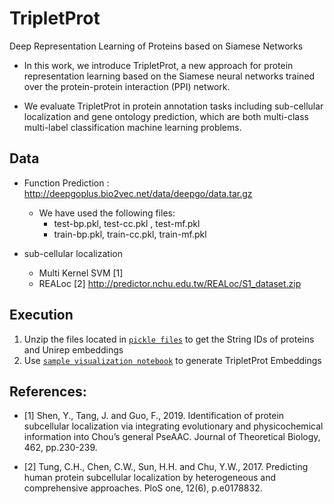 # TripletProt
Deep Representation Learning of Proteins based on Siamese Networks
+ In this work, we introduce TripletProt, a new approach for protein representation learning based on the Siamese neural networks trained over the protein-protein interaction (PPI) network. 

+ We evaluate TripletProt in protein annotation tasks including sub-cellular localization and gene ontology prediction, which are both multi-class multi-label classification machine learning problems.

## Data
* Function Prediction : http://deepgoplus.bio2vec.net/data/deepgo/data.tar.gz

  * We have used the following files:
    * test-bp.pkl, test-cc.pkl , test-mf.pkl
    * train-bp.pkl, train-cc.pkl, train-mf.pkl

* sub-cellular localization

  * Multi Kernel SVM [1]
  * REALoc [2] http://predictor.nchu.edu.tw/REALoc/S1_dataset.zip


## Execution

1. Unzip the files located in [`pickle files`](/data/pickles) to get the String IDs of proteins and Unirep embeddings  
2. Use [`sample visualization notebook`]( /Applications/subcellular_location/TripletProt_vs_REALoc/t-SNE_Visualization.ipynb) to generate TripletProt Embeddings

## References:

  + [1] Shen, Y., Tang, J. and Guo, F., 2019. Identification of protein subcellular localization via integrating evolutionary and physicochemical information into Chou’s general PseAAC. Journal of Theoretical Biology, 462, pp.230-239.

  + [2] Tung, C.H., Chen, C.W., Sun, H.H. and Chu, Y.W., 2017. Predicting human protein subcellular localization by heterogeneous and comprehensive approaches. PloS one, 12(6), p.e0178832.










